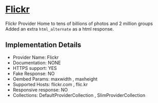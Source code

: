 # [Flickr](https://flickr.com)

Flickr Provider
Home to tens of billions of photos and 2 million groups
Added an extra `html_alternate` as a html response.

## Implementation Details

- Provider
Name: Flickr
- Documentation: NONE
- HTTPS support: YES
- Fake Response: NO
- Oembed Params: maxwidth , maxheight
- Supported Hosts: flickr.com , flic.kr
- Responsive response: NO
- Collections: DefaultProviderCollection , SlimProviderCollection


